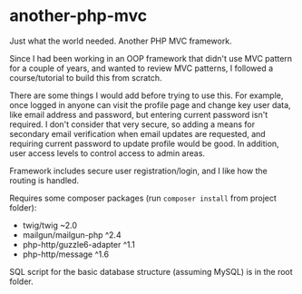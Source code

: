 # another-php-mvc

Just what the world needed. Another PHP MVC framework. 

Since I had been working in an OOP framework that didn't use MVC pattern for a couple of years, and wanted to review MVC patterns, I followed a course/tutorial to build this from scratch.

There are some things I would add before trying to use this. For example, once logged in anyone can visit the profile page and change key user data, like email address and password, but entering current password isn't required. I don't consider that very secure, so adding a means for secondary email verification when email updates are requested, and requiring current password to update profile would be good. In addition, user access levels to control access to admin areas. 

Framework includes secure user registration/login, and I like how the routing is handled. 

Requires some composer packages (run ```composer install``` from project folder):

* twig/twig ~2.0
* mailgun/mailgun-php ^2.4
* php-http/guzzle6-adapter ^1.1
* php-http/message ^1.6

SQL script for the basic database structure (assuming MySQL) is in the root folder. 
